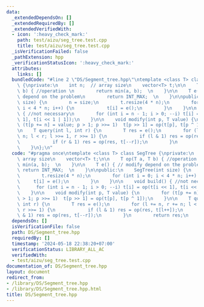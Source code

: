 ```yaml
---
data:
  _extendedDependsOn: []
  _extendedRequiredBy: []
  _extendedVerifiedWith:
  - icon: ':heavy_check_mark:'
    path: test/aizu/seg_tree.test.cpp
    title: test/aizu/seg_tree.test.cpp
  _isVerificationFailed: false
  _pathExtension: hpp
  _verificationStatusIcon: ':heavy_check_mark:'
  attributes:
    links: []
  bundledCode: "#line 2 \"DS/Segment_tree.hpp\"\ntemplate <class T> class SegTree\
    \ {\nprivate:\n    int n;  // array size\n    vector<T> t;\n\n    T op(T a, T\
    \ b) { //operation \n        return min(a, b);  \n    }\n\n    T e() { // modify\
    \ depend on the problem\n        return INT_MAX;  \n    }\n\npublic:\n    SegTree(int\
    \ size) {\n        n = size;\n        t.resize(4 * n);\n        for (int i = 0;\
    \ i < 4 * n; i++) {\n            t[i] = e();\n        }\n    }\n\n    void build()\
    \ { //not necessary\n        for (int i = n - 1; i > 0; --i) t[i] = op(t[i <<\
    \ 1], t[i << 1 | 1]);\n    }\n\n    void modify(int p, T value) {\n        for\
    \ (t[p += n] = value; p > 1; p >>= 1)  t[p >> 1] = op(t[p], t[p ^ 1]);\n    }\n\
    \n    T query(int l, int r) {\n        T res = e();\n        for (l += n, r +=\
    \ n; l < r; l >>= 1, r >>= 1) {\n            if (l & 1) res = op(res, t[l++]);\n\
    \            if (r & 1) res = op(res, t[--r]);\n        }\n        return res;\n\
    \    }\n};\n"
  code: "#pragma once\ntemplate <class T> class SegTree {\nprivate:\n    int n;  //\
    \ array size\n    vector<T> t;\n\n    T op(T a, T b) { //operation \n        return\
    \ min(a, b);  \n    }\n\n    T e() { // modify depend on the problem\n       \
    \ return INT_MAX;  \n    }\n\npublic:\n    SegTree(int size) {\n        n = size;\n\
    \        t.resize(4 * n);\n        for (int i = 0; i < 4 * n; i++) {\n       \
    \     t[i] = e();\n        }\n    }\n\n    void build() { //not necessary\n  \
    \      for (int i = n - 1; i > 0; --i) t[i] = op(t[i << 1], t[i << 1 | 1]);\n\
    \    }\n\n    void modify(int p, T value) {\n        for (t[p += n] = value; p\
    \ > 1; p >>= 1)  t[p >> 1] = op(t[p], t[p ^ 1]);\n    }\n\n    T query(int l,\
    \ int r) {\n        T res = e();\n        for (l += n, r += n; l < r; l >>= 1,\
    \ r >>= 1) {\n            if (l & 1) res = op(res, t[l++]);\n            if (r\
    \ & 1) res = op(res, t[--r]);\n        }\n        return res;\n    }\n};\n"
  dependsOn: []
  isVerificationFile: false
  path: DS/Segment_tree.hpp
  requiredBy: []
  timestamp: '2024-05-18 22:38:20+07:00'
  verificationStatus: LIBRARY_ALL_AC
  verifiedWith:
  - test/aizu/seg_tree.test.cpp
documentation_of: DS/Segment_tree.hpp
layout: document
redirect_from:
- /library/DS/Segment_tree.hpp
- /library/DS/Segment_tree.hpp.html
title: DS/Segment_tree.hpp
---
```

